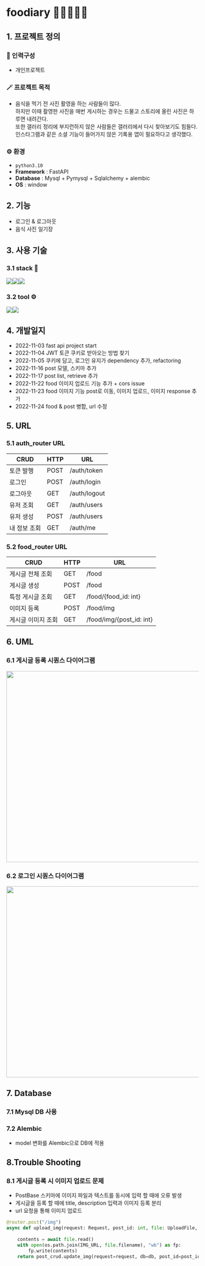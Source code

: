 # foodiary 📔🍕🍔🍟🌭

## 1. 프로젝트 정의
   ### 👧 인력구성
  + 개인프로젝트
  ### 🪄 프로젝트 목적
   + 음식을 먹기 전 사진 활영을 하는 사람들이 많다. <br>
     하지만 이때 촬영한 사진을 매번 게시하는 경우는 드물고 스토리에 올린 사진은 하루면 내려간다.<br>
     또한 갤러리 정리에 부지런하지 않은 사람들은 갤러리에서 다시 찾아보기도 힘들다. <br>
     인스타그램과 같은 소셜 기능이 들어가지 않은 기록용 앱이 필요하다고 생각했다. <br>
   ### ⚙️ 환경
   + ``` python3.10 ```
   + **Framework** : FastAPI
   + **Database** : Mysql + Pymysql + Sqlalchemy + alembic
   + **OS** : window

## 2. 기능
- 로그인 & 로그아웃
- 음식 사진 일기장

## 3. 사용 기술 
### 3.1   stack 🔧
<img src="https://img.shields.io/badge/FastAPI-009688?style=flat&logo=FastAPI&logoColor=black"/><img src="https://img.shields.io/badge/SQlite-003B57?style=flat&logo=SQLite&logoColor=white"/><img src="https://img.shields.io/badge/Python-3776AB?style=flat&logo=Python&logoColor=white"/>

### 3.2  tool ⚙
<img src="https://img.shields.io/badge/VisualStudio-5C2D91?style=flat&logo=VisualStudio&logoColor=white"/><img src="https://img.shields.io/badge/Github-181717?style=flat&logo=Github&logoColor=white"/>

## 4. 개발일지

- 2022-11-03 fast api project start
- 2022-11-04 JWT 토큰 쿠키로 받아오는 방법 찾기
- 2022-11-05 쿠키에 담고, 로그인 유지가 dependency 추가, refactoring
- 2022-11-16 post 모델, 스키마 추가
- 2022-11-17 post list, retrieve 추가
- 2022-11-22 food 이미지 업로드 기능 추가 + cors issue
- 2022-11-23 food 이미지 기능 post로 이동, 이미지 업로드, 이미지 response 추가
- 2022-11-24 food & post 병합, url 수정

## 5. URL

### 5.1 auth_router URL
|CRUD|HTTP|URL|
|---|---|---|
|토큰 발행|POST|/auth/token|
|로그인|POST|/auth/login|
|로그아웃|GET|/auth/logout|
|유저 조회|GET|/auth/users|
|유저 생성|POST|/auth/users|
|내 정보 조회|GET|/auth/me|

### 5.2 food_router URL
|CRUD|HTTP|URL|
|---|---|---|
|게시글 전체 조회|GET|/food|
|게시글 생성|POST|/food|
|특정 게시글 조회|GET|/food/{food_id: int}|
|이미지 등록|POST|/food/img|
|게시글 이미지 조회|GET|/food/img/{post_id: int}|

## 6. UML

### 6.1 게시글 등록 시퀀스 다이어그램
<img src="https://user-images.githubusercontent.com/59391473/203673635-b713ffbb-410f-48b7-b2cb-1f19928afcbb.png" width="700" height="500"/>



### 6.2 로그인 시퀀스 다이어그램
<img src="https://user-images.githubusercontent.com/59391473/203673658-9ffdeb63-9db1-44d5-a536-2e61ae4c8a7d.png" width="700" height="500"/>


## 7. Database
### 7.1 Mysql DB 사용
### 7.2 Alembic 
- model 변화를 Alembic으로 DB에 적용

## 8.Trouble Shooting

### 8.1 게시글 등록 시 이미지 업로드 문제
- PostBase 스키마에 이미지 파일과 텍스트를 동시에 입력 할 때에 오류 발생
- 게시글을 등록 할 때에 title, description 입력과 이미지 등록 분리
- url 요청을 통해 이미지 업로드  

```python
@router.post("/img")
async def upload_img(request: Request, post_id: int, file: UploadFile, db: Session = Depends(get_db), dependencies=Depends(AuthProvider())):
   
    contents = await file.read()
    with open(os.path.join(IMG_URL, file.filename), "wb") as fp:
        fp.write(contents)
    return post_crud.update_img(request=request, db=db, post_id=post_id, img_url=file.filename)
    
```
